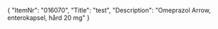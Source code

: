 {
  "ItemNr": "016070",
  "Title": "test",
  "Description": "Omeprazol Arrow, enterokapsel, hård 20 mg"
}